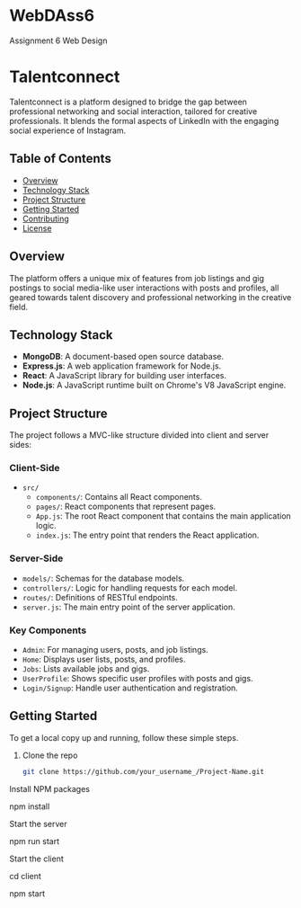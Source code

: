 # WebDAss6
Assignment 6 Web Design

# Talentconnect

Talentconnect is a platform designed to bridge the gap between professional networking and social interaction, tailored for creative professionals. It blends the formal aspects of LinkedIn with the engaging social experience of Instagram.

## Table of Contents

- [Overview](#overview)
- [Technology Stack](#technology-stack)
- [Project Structure](#project-structure)
- [Getting Started](#getting-started)
- [Contributing](#contributing)
- [License](#license)

## Overview

The platform offers a unique mix of features from job listings and gig postings to social media-like user interactions with posts and profiles, all geared towards talent discovery and professional networking in the creative field.

## Technology Stack

- **MongoDB**: A document-based open source database.
- **Express.js**: A web application framework for Node.js.
- **React**: A JavaScript library for building user interfaces.
- **Node.js**: A JavaScript runtime built on Chrome's V8 JavaScript engine.

## Project Structure

The project follows a MVC-like structure divided into client and server sides:

### Client-Side

- `src/`
  - `components/`: Contains all React components.
  - `pages/`: React components that represent pages.
  - `App.js`: The root React component that contains the main application logic.
  - `index.js`: The entry point that renders the React application.

### Server-Side

- `models/`: Schemas for the database models.
- `controllers/`: Logic for handling requests for each model.
- `routes/`: Definitions of RESTful endpoints.
- `server.js`: The main entry point of the server application.

### Key Components

- `Admin`: For managing users, posts, and job listings.
- `Home`: Displays user lists, posts, and profiles.
- `Jobs`: Lists available jobs and gigs.
- `UserProfile`: Shows specific user profiles with posts and gigs.
- `Login/Signup`: Handle user authentication and registration.

## Getting Started

To get a local copy up and running, follow these simple steps.

1. Clone the repo
   ```sh
   git clone https://github.com/your_username_/Project-Name.git


Install NPM packages

npm install

Start the server

npm run start


Start the client

cd client


npm start
